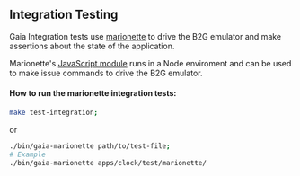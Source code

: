 ## Integration Testing 

Gaia Integration tests use
[marionette](http://lightsofapollo.github.io/marionette_js_client/api-docs/)
to drive the B2G emulator and make assertions about the state of the application.

Marionette's [JavaScript
module](https://github.com/lightsofapollo/marionette_js_client) runs
in a Node enviroment and can be used to make issue commands to drive
the B2G emulator.

#### How to run the marionette integration tests:

```bash
make test-integration;
```
or 

```bash
./bin/gaia-marionette path/to/test-file;
# Example
./bin/gaia-marionette apps/clock/test/marionette/
```

